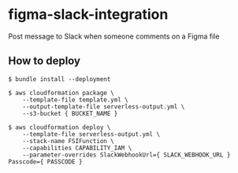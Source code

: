 # figma-slack-integration

Post message to Slack when someone comments on a Figma file

## How to deploy

```
$ bundle install --deployment

$ aws cloudformation package \
    --template-file template.yml \
    --output-template-file serverless-output.yml \
    --s3-bucket { BUCKET_NAME }

$ aws cloudformation deploy \
    --template-file serverless-output.yml \
    --stack-name FSIFunction \
    --capabilities CAPABILITY_IAM \
    --parameter-overrides SlackWebhookUrl={ SLACK_WEBHOOK_URL } Passcode={ PASSCODE }
```

